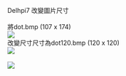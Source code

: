 Delhpi7 改變圖片尺寸<br><br>
將dot.bmp (107 x 174)<br>
<img src="https://github.com/picmarker/delphi7-Timage/blob/main/dot.svg"><br>
改變尺寸尺寸為dot120.bmp (120 x 120)<br>
<img src="https://github.com/picmarker/delphi7-Timage/blob/main/dot120.bmp"><br>
<br>
<img src="https://github.com/picmarker/delphi7-Timage/blob/main/1.png">
